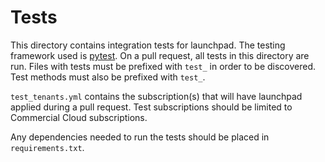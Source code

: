 # Tests

This directory contains integration tests for launchpad. The testing framework used is [pytest](https://docs.pytest.org/en/latest/). On a pull request, all tests in this directory are run. Files with tests must be prefixed with `test_` in order to be discovered. Test methods must also be prefixed with `test_`.

`test_tenants.yml` contains the subscription(s) that will have launchpad applied during a pull request. Test subscriptions should be limited to Commercial Cloud subscriptions.

Any dependencies needed to run the tests should be placed in `requirements.txt`.